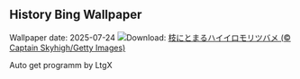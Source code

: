 ## History Bing Wallpaper
Wallpaper date: 2025-07-24
![](https://www.bing.com/th?id=OHR.AshyWoodswallow_JA-JP4870541560_UHD.jpg&w=1000)Download: [枝にとまるハイイロモリツバメ (© Captain Skyhigh/Getty Images)](https://www.bing.com/th?id=OHR.AshyWoodswallow_JA-JP4870541560_UHD.jpg)

Auto get programm by LtgX
